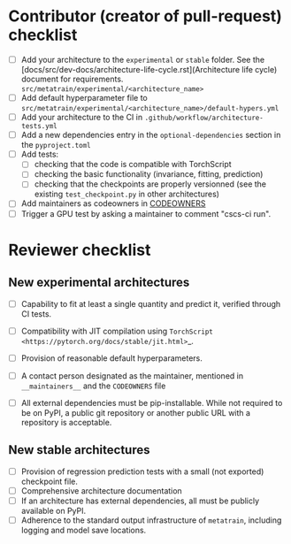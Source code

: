 <!-- Describe your new architecture briefly here -->



# Contributor (creator of pull-request) checklist

- [ ] Add your architecture to the `experimental` or `stable` folder. See the
  [docs/src/dev-docs/architecture-life-cycle.rst](Architecture life cycle)
  document for requirements. `src/metatrain/experimental/<architecture_name>`
- [ ] Add default hyperparameter file to
  `src/metatrain/experimental/<architecture_name>/default-hypers.yml`
- [ ] Add your architecture to the CI in `.github/workflow/architecture-tests.yml`
- [ ] Add a new dependencies entry in the `optional-dependencies` section in the
  `pyproject.toml`
- [ ] Add tests:
  - [ ] checking that the code is compatible with TorchScript
  - [ ] checking the basic functionality (invariance, fitting, prediction)
  - [ ] checking that the checkpoints are properly versionned (see the existing
    `test_checkpoint.py` in other architectures)
- [ ] Add maintainers as codeowners in [CODEOWNERS](CODEOWNERS)
- [ ] Trigger a GPU test by asking a maintainer to comment "cscs-ci run".

# Reviewer checklist

## New experimental architectures

- [ ] Capability to fit at least a single quantity and predict it, verified through CI
   tests.
- [ ] Compatibility with JIT compilation using `TorchScript
   <https://pytorch.org/docs/stable/jit.html>`_.
- [ ] Provision of reasonable default hyperparameters.
- [ ] A contact person designated as the maintainer, mentioned in `__maintainers__` and the `CODEOWNERS` file
- [ ] All external dependencies must be pip-installable. While not required to be on
   PyPI, a public git repository or another public URL with a repository is acceptable.


## New stable architectures
- [ ] Provision of regression prediction tests with a small (not exported) checkpoint
  file.
- [ ] Comprehensive architecture documentation
- [ ] If an architecture has external dependencies, all must be publicly available on
  PyPI.
- [ ] Adherence to the standard output infrastructure of `metatrain`, including
   logging and model save locations.
